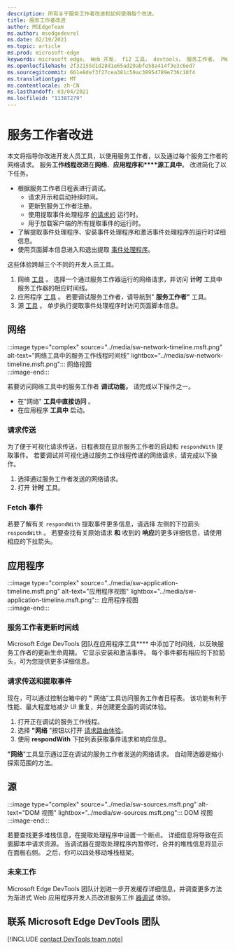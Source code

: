 ```yaml
---
description: 所有关于服务工作者改进和如何使用每个改进。
title: 服务工作者改进
author: MSEdgeTeam
ms.author: msedgedevrel
ms.date: 02/19/2021
ms.topic: article
ms.prod: microsoft-edge
keywords: microsoft edge， Web 开发， f12 工具， devtools， 服务工作者， PWA
ms.openlocfilehash: 2f32155d1d28d1e65ad29abfe58a414f3e3c6ed7
ms.sourcegitcommit: 661e8def3f27cea381c59ac38954789e736c18f4
ms.translationtype: MT
ms.contentlocale: zh-CN
ms.lasthandoff: 03/04/2021
ms.locfileid: "11387279"
---
```

# <a name="service-worker-improvements"></a>服务工作者改进  

本文将指导你改进开发人员工具，以使用服务工作者，以及[][MdnServiceWorkerApi]通过每个服务工作者的网络请求。  服务**工作线程改进**在**网络**、**应用程序和****源工具中**。  改进简化了以下任务。  

*   根据服务工作者日程表进行调试。  
    *   请求开示和启动持续时间。  
    *   更新到服务工作者注册。  
    *   使用提取事件处理程序 [的请求的][MdnFetchEvent] 运行时。  
    *   用于加载客户端的所有提取事件的运行时。  
*   了解提取事件处理程序、安装事件处理程序和激活事件处理程序的运行时详细信息。  
*   使用页面脚本信息进入和退出提取 [事件处理程序](#sources)。  
    
这些体验跨越三个不同的开发人员工具。  

1.  网络 [工具](#network) 。  选择一个通过服务工作器运行的网络请求，并访问 **计时** 工具中服务工作器的相应时间线。  
1.  应用程序 [工具](#application) 。  若要调试服务工作者，请导航到" **服务工作者"** 工具。  
1.  源 [工具](#sources) 。  单步执行提取事件处理程序时访问页面脚本信息。  
    
## <a name="network"></a>网络  

:::image type="complex" source="../media/sw-network-timeline.msft.png" alt-text="网络工具中的服务工作线程时间线" lightbox="../media/sw-network-timeline.msft.png":::
   网络视图  
:::image-end:::  

若要访问网络工具中的服务工作者 **调试功能，** 请完成以下操作之一。  

*   在"网络" **工具中直接访问** 。  
*   在应用程序 **工具中** 启动。  
    
### <a name="request-routing"></a>请求传送  

为了便于可视化请求传送，日程表现在显示服务工作者的启动和 `respondWith` 提取事件。  若要调试并可视化通过服务工作线程传递的网络请求，请完成以下操作。  

1.  选择通过服务工作者发送的网络请求。  
1.  打开 **计时** 工具。  
    
### <a name="fetch-events"></a>Fetch 事件  

若要了解有关 `respondWith` 提取事件更多信息，请选择 左侧的下拉箭头 `respondWith` 。  若要查找有关原始请求 **和** 收到的 **响应**的更多详细信息，请使用相应的下拉箭头。  

## <a name="application"></a>应用程序  

:::image type="complex" source="../media/sw-application-timeline.msft.png" alt-text="应用程序视图" lightbox="../media/sw-application-timeline.msft.png":::
   应用程序视图  
:::image-end:::  

### <a name="service-worker-update-timeline"></a>服务工作者更新时间线  

Microsoft Edge DevTools 团队在应用程序工具**** 中添加了时间线，以反映服务工作者的更新生命周期。  它显示安装和激活事件。  每个事件都有相应的下拉箭头，可为您提供更多详细信息。  

### <a name="request-routing-and-fetch-events"></a>请求传送和提取事件  

现在，可以通过控制台箱中的 **"** 网络"工具访问服务工作者日程表。  该功能有利于性能、最大程度地减少 UI 重复，并创建更全面的调试体验。  

1.  打开正在调试的服务工作线程。  
1.  选择 **"网络** "按钮以打开 [请求路由体验](#network)。  
1.  使用 **respondWith** 下拉列表获取事件请求和响应信息。  

**"网络**"工具显示通过正在调试的服务工作者发送的网络请求。  自动筛选器是缩小探索范围的方法。

## <a name="sources"></a>源  

:::image type="complex" source="../media/sw-sources.msft.png" alt-text="DOM 视图" lightbox="../media/sw-sources.msft.png":::
   DOM 视图  
:::image-end:::  

若要查找更多堆栈信息，在提取处理程序中设置一个断点。  详细信息将导致在页面脚本中请求资源。  当调试器在提取处理程序内暂停时，合并的堆栈信息将显示在面板右侧。  之后，你可以四处移动堆栈框架。  

### <a name="future-work"></a>未来工作  

Microsoft Edge DevTools 团队计划进一步开发缓存详细信息，并调查更多方法为渐进式 Web 应用程序开发人员改进服务工作 [器调试][MdnProgressiveWebApps] 体验。  

## <a name="getting-in-touch-with-the-microsoft-edge-devtools-team"></a>联系 Microsoft Edge DevTools 团队  

[!INCLUDE [contact DevTools team note](../includes/contact-devtools-team-note.md)]  

<!-- links -->  

[MdnFetchEvent]: https://developer.mozilla.org/docs/Web/API/FetchEvent "FetchEvent |MDN"  
[MdnProgressiveWebApps]: https://developer.mozilla.org/docs/Web/Progressive_web_apps "渐进式 Web (PA) |MDN"  
[MdnServiceWorkerApi]: https://developer.mozilla.org/docs/Web/API/Service_Worker_API "服务工作线程 API |MDN"  

